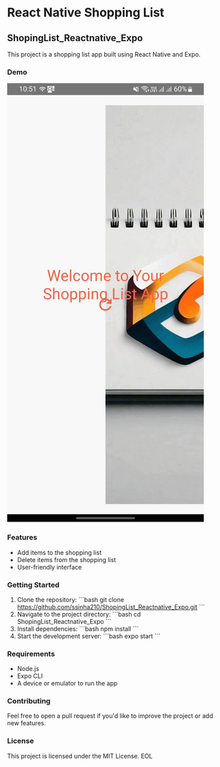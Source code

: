 # React Native Shopping List

## ShopingList_Reactnative_Expo

This project is a shopping list app built using React Native and Expo.

### Demo

![Demo GIF](https://github.com/ssinha210/ShopingList_Reactnative_Expo/blob/main/assets/ezgif-4-1d79a5646d.gif)

### Features
- Add items to the shopping list
- Delete items from the shopping list
- User-friendly interface

### Getting Started
1. Clone the repository:
   \`\`\`bash
   git clone https://github.com/ssinha210/ShopingList_Reactnative_Expo.git
   \`\`\`
2. Navigate to the project directory:
   \`\`\`bash
   cd ShopingList_Reactnative_Expo
   \`\`\`
3. Install dependencies:
   \`\`\`bash
   npm install
   \`\`\`
4. Start the development server:
   \`\`\`bash
   expo start
   \`\`\`

### Requirements
- Node.js
- Expo CLI
- A device or emulator to run the app

### Contributing
Feel free to open a pull request if you'd like to improve the project or add new features.

### License
This project is licensed under the MIT License.
EOL
